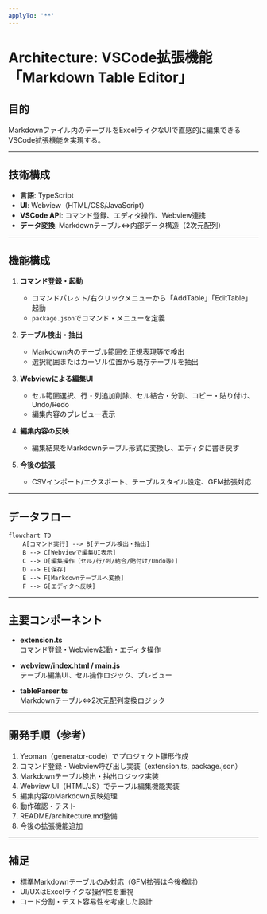 ```yaml
---
applyTo: '**'
---
```

# Architecture: VSCode拡張機能「Markdown Table Editor」

## 目的
Markdownファイル内のテーブルをExcelライクなUIで直感的に編集できるVSCode拡張機能を実現する。

---

## 技術構成

- **言語**: TypeScript
- **UI**: Webview（HTML/CSS/JavaScript）
- **VSCode API**: コマンド登録、エディタ操作、Webview連携
- **データ変換**: Markdownテーブル⇔内部データ構造（2次元配列）

---

## 機能構成

1. **コマンド登録・起動**
   - コマンドパレット/右クリックメニューから「AddTable」「EditTable」起動
   - `package.json`でコマンド・メニューを定義

2. **テーブル検出・抽出**
   - Markdown内のテーブル範囲を正規表現等で検出
   - 選択範囲またはカーソル位置から既存テーブルを抽出

3. **Webviewによる編集UI**
   - セル範囲選択、行・列追加削除、セル結合・分割、コピー・貼り付け、Undo/Redo
   - 編集内容のプレビュー表示

4. **編集内容の反映**
   - 編集結果をMarkdownテーブル形式に変換し、エディタに書き戻す

5. **今後の拡張**
   - CSVインポート/エクスポート、テーブルスタイル設定、GFM拡張対応

---

## データフロー

```mermaid
flowchart TD
    A[コマンド実行] --> B[テーブル検出・抽出]
    B --> C[Webviewで編集UI表示]
    C --> D[編集操作（セル/行/列/結合/貼付け/Undo等）]
    D --> E[保存]
    E --> F[Markdownテーブルへ変換]
    F --> G[エディタへ反映]
```

---

## 主要コンポーネント

- **extension.ts**  
  コマンド登録・Webview起動・エディタ操作

- **webview/index.html / main.js**  
  テーブル編集UI、セル操作ロジック、プレビュー

- **tableParser.ts**  
  Markdownテーブル⇔2次元配列変換ロジック

---

## 開発手順（参考）

1. Yeoman（generator-code）でプロジェクト雛形作成
2. コマンド登録・Webview呼び出し実装（extension.ts, package.json）
3. Markdownテーブル検出・抽出ロジック実装
4. Webview UI（HTML/JS）でテーブル編集機能実装
5. 編集内容のMarkdown反映処理
6. 動作確認・テスト
7. README/architecture.md整備
8. 今後の拡張機能追加

---

## 補足

- 標準Markdownテーブルのみ対応（GFM拡張は今後検討）
- UI/UXはExcelライクな操作性を重視
- コード分割・テスト容易性を考慮した設計
